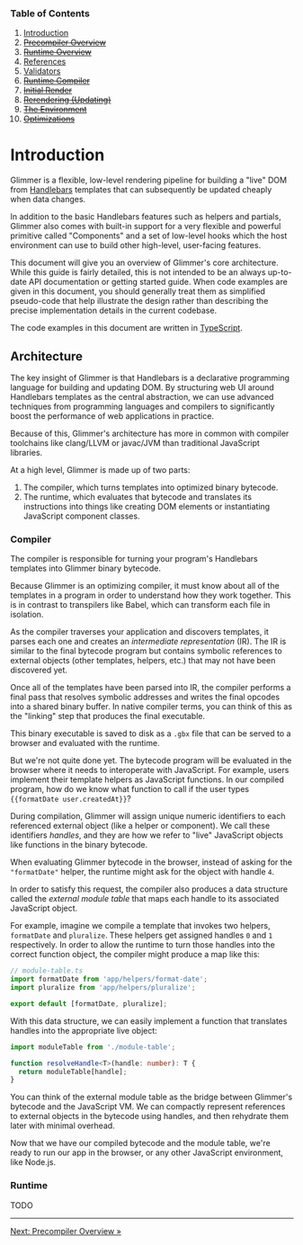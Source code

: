 ### Table of Contents

1. [Introduction](./01-introduction.md)
2. [~~Precompiler Overview~~](./02-precompiler-overview.md)
3. [~~Runtime Overview~~](./03-runtime-overview.md)
4. [References](./04-references.md)
5. [Validators](./05-validators.md)
6. [~~Runtime Compiler~~](./06-runtime-compiler.md)
7. [~~Initial Render~~](./07-initial-render.md)
8. [~~Rerendering (Updating)~~](./08-rerendering-updating.md)
9. [~~The Environment~~](./09-the-environment.md)
10. [~~Optimizations~~](./10-optimizations.md)

# Introduction

Glimmer is a flexible, low-level rendering pipeline for building a "live" DOM
from [Handlebars][handlebars] templates that can subsequently be updated cheaply
when data changes.

In addition to the basic Handlebars features such as helpers and partials,
Glimmer also comes with built-in support for a very flexible and powerful
primitive called "Components" and a set of low-level hooks which the host
environment can use to build other high-level, user-facing features.

This document will give you an overview of Glimmer's core architecture. While
this guide is fairly detailed, this is not intended to be an always up-to-date
API documentation or getting started guide. When code examples are given in
this document, you should generally treat them as simplified pseudo-code that
help illustrate the design rather than describing the precise implementation
details in the current codebase.

The code examples in this document are written in [TypeScript][typescript].

[handlebars]: http://handlebarsjs.com
[typescript]: http://www.typescriptlang.org

## Architecture

The key insight of Glimmer is that Handlebars is a declarative programming
language for building and updating DOM. By structuring web UI around Handlebars
templates as the central abstraction, we can use advanced techniques from
programming languages and compilers to significantly boost the performance of
web applications in practice.

Because of this, Glimmer's architecture has more in common with compiler
toolchains like clang/LLVM or javac/JVM than traditional JavaScript libraries.

At a high level, Glimmer is made up of two parts:

1. The compiler, which turns templates into optimized binary bytecode.
2. The runtime, which evaluates that bytecode and translates its instructions into
   things like creating DOM elements or instantiating JavaScript component classes.

### Compiler

The compiler is responsible for turning your program's Handlebars templates into
Glimmer binary bytecode.

Because Glimmer is an optimizing compiler, it must know about all of the
templates in a program in order to understand how they work together. This is in
contrast to transpilers like Babel, which can transform each file in isolation.

As the compiler traverses your application and discovers templates, it parses
each one and creates an _intermediate representation_ (IR). The IR is similar to
the final bytecode program but contains symbolic references to external objects
(other templates, helpers, etc.) that may not have been discovered yet.

Once all of the templates have been parsed into IR, the compiler performs a
final pass that resolves symbolic addresses and writes the final opcodes into a
shared binary buffer. In native compiler terms, you can think of this as the
"linking" step that produces the final executable.

This binary executable is saved to disk as a `.gbx` file that can be served to a
browser and evaluated with the runtime.

But we're not quite done yet. The bytecode program will be evaluated in the
browser where it needs to interoperate with JavaScript. For example, users
implement their template helpers as JavaScript functions. In our compiled
program, how do we know what function to call if the user types `{{formatDate
user.createdAt}}`?

During compilation, Glimmer will assign unique numeric identifiers to each
referenced external object (like a helper or component). We call these
identifiers _handles_, and they are how we refer to "live" JavaScript objects
like functions in the binary bytecode.

When evaluating Glimmer bytecode in the browser, instead of asking for the
`"formatDate"` helper, the runtime might ask for the object with handle `4`.

In order to satisfy this request, the compiler also produces a data structure
called the _external module table_ that maps each handle to its associated
JavaScript object.

For example, imagine we compile a template that invokes two helpers, `formatDate` and
`pluralize`. These helpers get assigned handles `0` and `1` respectively. In order to
allow the runtime to turn those handles into the correct function object, the compiler
might produce a map like this:

```js
// module-table.ts
import formatDate from 'app/helpers/format-date';
import pluralize from 'app/helpers/pluralize';

export default [formatDate, pluralize];
```

With this data structure, we can easily implement a function that translates handles into
the appropriate live object:

```ts
import moduleTable from './module-table';

function resolveHandle<T>(handle: number): T {
  return moduleTable[handle];
}
```

You can think of the external module table as the bridge between Glimmer's
bytecode and the JavaScript VM. We can compactly represent references to
external objects in the bytecode using handles, and then rehydrate them later
with minimal overhead.

Now that we have our compiled bytecode and the module table, we're ready to run
our app in the browser, or any other JavaScript environment, like Node.js.

### Runtime

TODO

* * *

[Next: Precompiler Overview »](./02-precompiler-overview.md)
